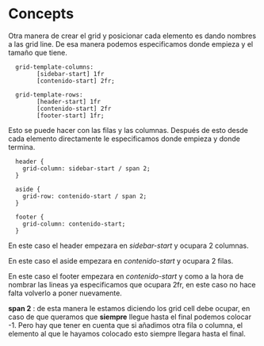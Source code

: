 # Concepts

Otra manera de crear el grid y posicionar cada elemento es dando nombres a las grid line. De esa manera podemos especificamos donde empieza y el tamaño que tiene.

```
  grid-template-columns:
        [sidebar-start] 1fr
        [contenido-start] 2fr;

  grid-template-rows:
        [header-start] 1fr
        [contenido-start] 2fr
        [footer-start] 1fr;
```

Esto se puede hacer con las filas y las columnas. Después de esto desde cada elemento directamente le especificamos donde empieza y donde termina.

```
  header {
    grid-column: sidebar-start / span 2;
  }

  aside {
    grid-row: contenido-start / span 2;
  }

  footer {
    grid-column: contenido-start;
  }
````
En este caso el header empezara en _sidebar-start_ y ocupara 2 columnas.

En este caso el aside empezara en _contenido-start_ y ocupara 2 filas.

En este caso el footer empezara en _contenido-start_ y como a la hora de nombrar las lineas ya especificamos que ocupara 2fr, en este caso no hace falta volverlo a poner nuevamente.

**span 2** : de esta manera le estamos diciendo los grid cell debe ocupar, en caso de que queramos que **siempre** llegue hasta el final podemos colocar -1. Pero hay que tener en cuenta que si añadimos otra fila o columna, el elemento al que le hayamos colocado esto siempre llegara hasta el final.
